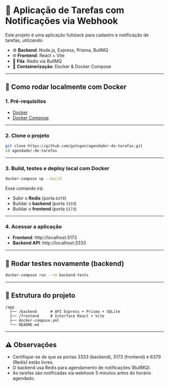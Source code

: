 
# 📝 Aplicação de Tarefas com Notificações via Webhook

Este projeto é uma aplicação fullstack para cadastro e notificação de tarefas, utilizando:

- ⚙️ **Backend**: Node.js, Express, Prisma, BullMQ  
- 🌐 **Frontend**: React + Vite  
- 🧠 **Fila**: Redis via BullMQ  
- 🐋 **Containerização**: Docker & Docker Compose  

---

## 🚀 Como rodar localmente com Docker

### 1. Pré-requisitos

- [Docker](https://www.docker.com/)  
- [Docker Compose](https://docs.docker.com/compose/)  

---

### 2. Clone o projeto

```bash
git clone https://github.com/gutsgon/agendador-de-tarefas.git
cd agendador-de-tarefas
```

---

### 3. Build, testes e deploy local com Docker

```bash
docker-compose up --build
```

Esse comando irá:

- Subir o **Redis**  (porta `6379`) 
- Buildar o **backend** (porta `3333`)  
- Buildar o **frontend** (porta `5173`)  

---

### 4. Acessar a aplicação

- **Frontend**: http://localhost:5173  
- **Backend API**: http://localhost:3333  

---

## 🧪 Rodar testes novamente (backend)

```bash
docker-compose run --rm backend-tests
```

---

## 📂 Estrutura do projeto

```
/app
  ├── /backend      # API Express + Prisma + SQLite
  ├── /frontend     # Interface React + Vite
  ├── docker-compose.yml
  └── README.md
```

---

## ⚠️ Observações

- Certifique-se de que as portas 3333 (backend), 5173 (frontend) e 6379 (Redis) estão livres.  
- O backend usa Redis para agendamento de notificações (BullMQ).  
- As tarefas são notificadas via webhook 5 minutos antes do horário agendado.  


